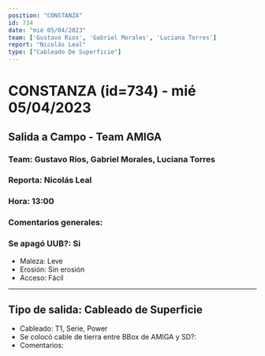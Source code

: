 ```yaml
---
position: "CONSTANZA"
id: 734
date: "mié 05/04/2023"
team: ['Gustavo Rios', 'Gabriel Morales', 'Luciana Torres']
report: "Nicolás Leal"
type: ["Cableado De Superficie"]
---
```


# CONSTANZA (id=734) - mié 05/04/2023
## Salida a Campo - Team AMIGA
### Team: Gustavo Rios, Gabriel Morales, Luciana Torres
### Reporta: Nicolás Leal
### Hora: 13:00
### Comentarios generales: 
### Se apagó UUB?: Si 
- Maleza: Leve
- Erosión: Sin erosión
- Acceso: Fácil
---------
## Tipo de salida: Cableado de Superficie
   - Cableado: T1, Serie, Power
   - Se colocó cable de tierra entre BBox de AMIGA y SD?: 
   - Comentarios: 
